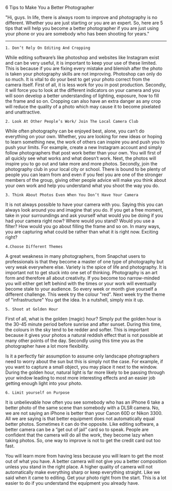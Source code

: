 6 Tips to Make You a Better Photographer

"Hi, guys. In life, there is always room to improve and photography is no different. Whether you are just starting or you are an expert. So, here are 5 tips that will help you become a better photographer if you are just using your phone or you are somebody who has been shooting for years."

---

	1. Don’t Rely On Editing And Cropping

While editing software’s like photoshop and websites like Instagram exist and can be very useful, it is important to keep your use of these limited. This is because if you are fixing every mistake and blemish after the photo is taken your photography skills are not improving. Photoshop can only do so much. It is vital to do your best to get your photo correct from the camera itself. First of all, it is less work for you in post production. Secondly, it will force you to look at the different indicators on your camera and you will soon develop a better understanding of lighting, exposure, how to fill the frame and so on. Cropping can also have an extra danger as any crop will reduce the quality of a photo which may cause it to become pixelated and unattractive. 

 

	2. Look At Other People’s Work/ Join The Local Camera Club 

While often photography can be enjoyed best, alone, you can’t do everything on your own. Whether, you are looking for new ideas or hoping to learn something new, the work of others can inspire you and push you to push your limits. For example, create a new Instagram account and simply follow photographers that post work better than your own. You will first of all quickly see what works and what doesn’t work. Next, the photos will inspire you to go out and take more and more photos. Secondly, join the photography club in your local city or school. There is bound to be plenty of people you can learn from and even if you feel you are one of the stronger members of the group, giving other people advice will make you think about your own work and help you understand what you shoot the way you do. 

 

	3. Think About Photos Even When You Don’t Have Your Camera

It is not always possible to have your camera with you. Saying this you can always look around you and imagine that you do. If you get a free moment, take in your surroundings and ask yourself what would you be doing if you had your camera right now? Where would you stand? Would you use a filter? How would you go about filling the frame and so on. In many ways, you are capturing what could be rather than what it is right now. Exciting right?

 

	4.Choose Different Themes 


A great weakness in many photographers, from Snapchat users to professionals is that they become a master of one type of photography but very weak everywhere else. Variety is the spice of life and photography. It is important not to get stuck into one set of thinking. Photography is an art form and therefore all about creativity. If you become too narrow-minded you will either get left behind with the times or your work will eventually become stale to your audience. So every week or month give yourself a different challenge. This week try the colour "red". Next week try the theme of "infrastructure" You get the idea. In a nutshell, simply mix it up. 


	5. Shoot at Golden Hour 


First of all, what is the golden (magic) hour? Simply put the golden hour is the 30-45 minute period before sunrise and after sunset. During this time, the colours in the sky tend to be redder and softer. This is important because it gives your photos a natural reddish effect that is not possible at many other points of the day. Secondly using this time you as the photographer have a lot more flexibility. 

Is it a perfectly fair assumption to assume only landscape photographers need to worry about the sun but this is simply not the case.  For example, if you want to capture a small object, you may place it next to the window. During the golden hour, natural light is far more likely to be passing through your window leading to most more interesting effects and an easier job getting enough light into your photo. 

 

	6. Limit yourself on Purpose 

 

It is unbelievable how often you see somebody who has an iPhone 6 take a better photo of the same scene than somebody with a DLSR camera. No, we are not saying an iPhone is better than your Canon 60D or Nikon 3300. All we are saying is that better equipment does not automatically equal better photos. Sometimes it can do the opposite. Like editing software, a better camera can be a “get out of jail” card so to speak. People are confident that the camera will do all the work, they become lazy when taking photos. So, one way to improve is not to get the credit card out too fast. 

You will learn more from having less because you will learn to get the most out of what you have. A better camera will not give you a better composition unless you stand in the right place. A higher quality of camera will not automatically make everything sharp or keep everything straight. Like we said when it came to editing. Get your photo right from the start. This is a lot easier to do if you understand the equipment you already have. 
